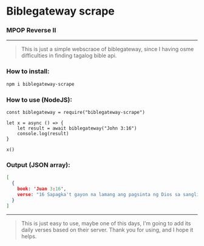 # Biblegateway scrape
### MPOP Reverse II

---

> This is just a simple webscraoe of biblegateway, since I having osme difficulties in finding tagalog bible api.

### How to install:
```Bash
npm i biblegateway-scrape
```

### How to use (NodeJS):
```Nodejs
const biblegateway = require("biblegateway-scrape")

let x = async () => {
	let result = await biblegateway("John 3:16")
	console.log(result)
}

x()
```

### Output (JSON array):
```JSON
[
  {
    book: 'Juan 3:16',
    verse: "16 Sapagka't gayon na lamang ang pagsinta ng Dios sa sanglibutan, na ibinigay niya ang kaniyang bugtong na Anak, upang ang sinomang sa kaniya'y sumampalataya ay huwag mapahamak, kundi magkaroon ng buhay na walang hanggan. "
  }
]
```
---
> This is just easy to use, maybe one of this days, I'm going to add its daily verses based on their server. Thank you for using, and I hope it helps.